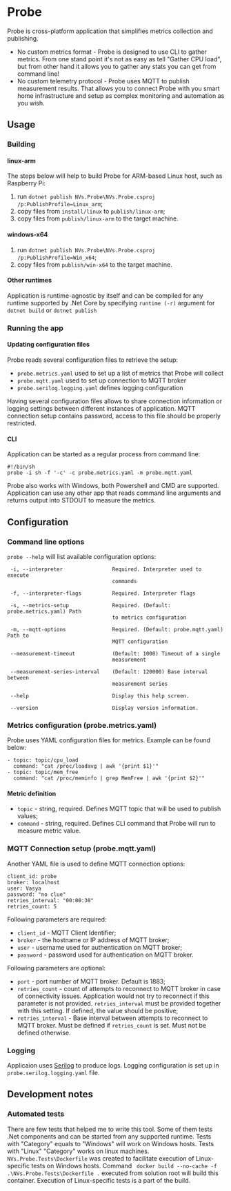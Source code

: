 # Probe
Probe is cross-platform application that simplifies metrics collection and publishing. 
* No custom metrics format - Probe is designed to use CLI to gather metrics. From one stand point it's not as easy as tell "Gather CPU load", but from other hand it allows you to gather any stats you can get from command line!
* No custom telemetry protocol - Probe uses MQTT to publish measurement results. That allows you to connect Probe with you smart home infrastructure and setup as complex monitoring and automation as you wish.

## Usage
### Building
#### linux-arm
The steps below will help to build Probe for ARM-based Linux host, such as Raspberry Pi:
1. run `dotnet publish NVs.Probe\NVs.Probe.csproj /p:PublishProfile=Linux_arm`;
1. copy files from `install/linux` to `publish/linux-arm`;
1. copy files from `publish/linux-arm` to the target machine.
#### windows-x64
1. run `dotnet publish NVs.Probe\NVs.Probe.csproj /p:PublishProfile=Win_x64`;
1. copy files from `publish/win-x64` to the target machine.
#### Other runtimes
Application is runtime-agnostic by itself and can be compiled for any runtime supported by .Net Core by specifying `runtime (-r)`  argument for `dotnet build` or `dotnet publish`
### Running the app
#### Updating configuration files
Probe reads several configuration files to retrieve the setup:
* `probe.metrics.yaml` used to set up a list of metrics that Probe will collect
* `probe.mqtt.yaml` used to set up connection to MQTT broker
* `probe.serilog.logging.yaml` defines logging configuration

Having several configuration files allows to share connection information or logging settings between different instances of application. 
MQTT connection setup contains password, access to this file should be properly restricted.

#### CLI
Application can be started as a regular process from command line:
```
#!/bin/sh
probe -i sh -f '-c' -c probe.metrics.yaml -m probe.mqtt.yaml
```
Probe also works with Windows, both Powershell and CMD are supported.
Application can use any other app that reads command line arguments and returns output into STDOUT to measure the metrics.

## Configuration
### Command line options
`probe --help` will list available configuration options:
```
 -i, --interpreter                Required. Interpreter used to execute
                                  commands

 -f, --interpreter-flags          Required. Interpreter flags

 -s, --metrics-setup              Required. (Default: probe.metrics.yaml) Path
                                  to metrics configuration

 -m, --mqtt-options               Required. (Default: probe.mqtt.yaml) Path to
                                  MQTT configuration

 --measurement-timeout            (Default: 1000) Timeout of a single
                                  measurement

 --measurement-series-interval    (Default: 120000) Base interval between
                                  measurement series

 --help                           Display this help screen.

 --version                        Display version information.
```
### Metrics configuration (probe.metrics.yaml)
Probe uses YAML configuration files for metrics. Example can be found below:
```
- topic: topic/cpu_load 
  command: "cat /proc/loadavg | awk '{print $1}'"
- topic: topic/mem_free 
  command: "cat /proc/meminfo | grep MemFree | awk '{print $2}'" 
```
#### Metric definition
* `topic` - string, required. Defines MQTT topic that will be used to publish values;
* `command` - string, required. Defines CLI command that Probe will run to measure metric value.

### MQTT Connection setup (probe.mqtt.yaml)
Another YAML file is used to define MQTT connection options:
```
client_id: probe
broker: localhost
user: Vasya
password: "no clue"
retries_interval: "00:00:30"
retries_count: 5
```
Following parameters are required:
* `client_id` - MQTT Client Identifier;
* `broker` - the hostname or IP address of MQTT broker;
* `user` - username used for authentication on MQTT broker;
* `password` - password used for authentication on MQTT broker.

Following parameters are optional:
* `port` - port number of MQTT broker. Default is 1883;
* `retries_count` - count of attempts to reconnect to MQTT broker in case of connectivity issues. Application would not try to reconnect if this parameter is not provided. `retries_interval` must be provided together with this setting. If defined, the value should be positive;
* `retries_interval` - Base interval between attempts to reconnect to MQTT broker. Must be defined if `retries_count` is set. Must not be defined otherwise.

### Logging
Applicaion uses [Serilog](https://serilog.net/) to produce logs. Logging configuration is set up in `probe.serilog.logging.yaml` file.

## Development notes
### Automated tests
There are few tests that helped me to write this tool.
Some of them tests .Net components and can be started from any supported runtime.
Tests with "Category" equals to "Windows" will work on Windows hosts. Tests with "Linux" "Category" works on linux machines.
`NVs.Probe.Tests\Dockerfile` was created to facilitate execution of Linux-specific tests on Windows hosts.
Command ` docker build --no-cache -f .\NVs.Probe.Tests\Dockerfile .` executed from solution root will build this container. Execution of Linux-specific tests is a part of the build.
